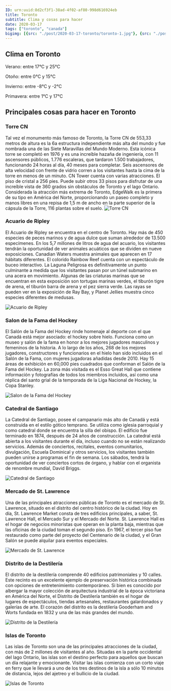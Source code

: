 ```yaml
---
ID: urn:uuid:8d2cf3f1-38ad-4f02-af80-998d616924eb
title: Toronto
subtitle: Clima y cosas para hacer
date: 2020-03-17
tags: ["toronto", "canada"]
bigimg: [{src: "./post/2020-03-17-toronto/toronto-1.jpg"}, {src: "./post/2020-03-17-toronto/toronto-2.jpg"}, {src: "./post/2020-03-17-toronto/toronto-3.jpg"}]
---
```

 
## Clima en Toronto
Verano: entre 17°C y 25°C
 
Otoño: entre 0°C y 15°C
 
Invierno: entre -8°C y -2°C
 
Primavera: entre 1°C y 17°C
 
## Principales cosas para hacer en Toronto
 
### Torre CN
 
Tal vez el monumento más famoso de Toronto, la Torre CN de 553,33 metros de altura es la 6a estructura independiente más alta del mundo y fue nombrada una de las Siete Maravillas del Mundo Moderno. Esta icónica torre se completó en 1976 y es una increíble hazaña de ingeniería, con 11 ascensores públicos, 1.776 escaleras, que tardaron 1.500 trabajadores, funcionando 24 horas al día, 40 meses para completar. Seis ascensores de alta velocidad con frente de vidrio corren a los visitantes hasta la cima de la torre en menos de un minuto.
CN Tower cuenta con varias atracciones. El piso de cristal a 256 pies. Puede subir otros 33 pisos para disfrutar de una increíble vista de 360 grados sin obstáculos de Toronto y el lago Ontario. Considerada la atracción más extrema de Toronto, EdgeWalk es la primera de su tipo en América del Norte, proporcionando un paseo completo y manos libres en una repisa de 1,5 m de ancho en la parte superior de la cápsula de la Torre, 116 plantas sobre el suelo.
![Torre CN](https://images.unsplash.com/photo-1546058857-f70e8f31ad1b?w=640)
 
### Acuario de Ripley
 
El Acuario de Ripley se encuentra en el centro de Toronto. Hay más de 450 especies de peces marinos y de agua dulce que suman alrededor de 13.500 especímenes. En los 5,7 millones de litros de agua del acuario, los visitantes tendrán la oportunidad de ver animales acuáticos que se dividen en nueve exposiciones. Canadian Waters muestra animales que aparecen en 17 hábitats diferentes. El colorido Rainbow Reef cuenta con un espectáculo de buceo interactivo. La Laguna Peligrosa es definitivamente un punto culminante a medida que los visitantes pasan por un túnel submarino en una acera en movimiento. Algunas de las criaturas marinas que se encuentran en esta exposición son tortugas marinas verdes, el tiburón tigre de arena, el tiburón barra de arena y el pez sierra verde. Las rayas se pueden ver en la exposición de Ray Bay, y Planet Jellies muestra cinco especies diferentes de medusas.
 
![Acuario de Ripley](https://images.unsplash.com/photo-1513126921896-532fb2e14853?w=640)
 
### Salon de la Fama del Hockey
 
El Salón de la Fama del Hockey rinde homenaje al deporte con el que Canadá está mejor asociado: el hockey sobre hielo. Funciona como un museo y salón de la fama en honor a los mejores jugadores masculinos y femeninos de la historia. A lo largo de los años, 268 de los mejores jugadores, constructores y funcionarios en el hielo han sido incluidos en el Salón de la Fama, con mujeres jugadoras añadidas desde 2010. Hay 15 áreas de exhibición en 60,000 pies cuadrados que conforman el Salón de la Fama del Hockey. La zona más visitada es el Esso Great Hall que contiene información y fotografías de todos los miembros incluidos, así como una réplica del santo grial de la temporada de la Liga Nacional de Hockey, la Copa Stanley.
 
 
![Salon de la Fama del Hockey](https://images.unsplash.com/photo-1560975219-0392df8cab57?w=640)
 
### Catedral de Santiago
La Catedral de Santiago, posee el campanario más alto de Canadá y está construida en el estilo gótico temprano.  Se utiliza como iglesia parroquial y como catedral donde se encuentra la silla del obispo. El edificio fue terminado en 1874, después de 24 años de construcción. La catedral está abierta a los visitantes durante el día, incluso cuando no se están realizando servicios.
Además de conciertos, recitales, eventos comunitarios, divulgación, Escuela Dominical y otros servicios, los visitantes también pueden unirse a programas el fin de semana. Los sábados, tendrá la oportunidad de ver conciertos cortos de órgano, y hablar con el organista de renombre mundial, David Briggs. 
 
 
![Catedral de Santiago](https://images.unsplash.com/photo-1496498808362-7e2ec3b323d4?w=640)
 
### Mercado de St. Lawrence
Una de las principales atracciones públicas de Toronto es el mercado de St. Lawrence, situado en el distrito del centro histórico de la ciudad. Hoy en día, St. Lawrence Market consta de tres edificios principales, a saber, St. Lawrence Hall, el Mercado Sur y el Mercado del Norte. St. Lawrence Hall es el hogar de negocios minoristas que operan en la planta baja, mientras que las oficinas de la ciudad toman el segundo piso. En 1967, el tercer piso fue restaurado como parte del proyecto del Centenario de la ciudad, y el Gran Salón se puede alquilar para eventos especiales.
 
![Mercado de St. Lawrence](https://images.unsplash.com/photo-1488331531757-77fd056ebe43?w=640)
 
### Distrito de la Destilería 
El distrito de la destilería comprende 40 edificios patrimoniales y 10 calles.  Este recinto es un excelente ejemplo de preservación histórica combinada con opciones de entretenimiento contemporáneo. Si bien es conocido por albergar la mayor colección de arquitectura industrial de la época victoriana en América del Norte, el Distrito de Destilería también es el hogar de lugares de espectáculos, tiendas artesanales, restaurantes galardonados y galerías de arte.  El corazón del distrito es la destilería Gooderham and Worts fundada en 1832 y una de las más grandes del mundo. 
 
![Distrito de la Destilería](https://images.unsplash.com/photo-1579198096038-58bb3a8fc556?w=640)

### Islas de Toronto 
Las islas de Toronto son una de las principales atracciones de la ciudad, con más de 2 millones de visitantes al año. Situadas en la parte occidental del lago Ontario, las islas son el destino perfecto para aquellos que buscan un día relajante y emocionante. Visitar las islas comienza con un corto viaje en ferry que le llevará a uno de los tres destinos de la isla a sólo 10 minutos de distancia, lejos del ajetreo y el bullicio de la ciudad.
 
![Islas de Toronto](https://images.unsplash.com/photo-1587552874815-cf34185418d3?w=640)
